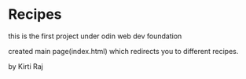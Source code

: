 # Recipes
this is the first project under odin web dev foundation

created main page(index.html) which redirects you to different recipes.

by Kirti Raj